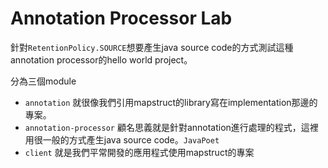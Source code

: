 # Annotation Processor Lab

針對`RetentionPolicy.SOURCE`想要產生java source code的方式測試這種annotation processor的hello world project。

分為三個module

* `annotation` 就很像我們引用mapstruct的library寫在implementation那邊的專案。
* `annotation-processor` 顧名思義就是針對annotation進行處理的程式，這裡用很一般的方式產生java source code。`JavaPoet`
* `client` 就是我們平常開發的應用程式使用mapstruct的專案
